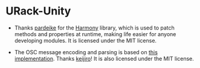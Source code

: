 # URack-Unity

* Thanks [pardeike](https://github.com/pardeike) for the [Harmony](https://github.com/pardeike/Harmony) library, which is used to patch methods and properties at runtime, making life easier for anyone developing modules.
It is licensed under the MIT license.

* The OSC message encoding and parsing is based on [this implementation](https://github.com/keijiro/unity-osc).
Thanks [keijiro](https://github.com/keijiro)!
It is also licensed under the MIT license.
